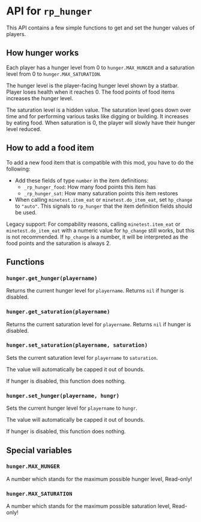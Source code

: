 # API for `rp_hunger`

This API contains a few simple functions to get and set the hunger values
of players.

## How hunger works

Each player has a hunger level from 0 to `hunger.MAX_HUNGER`
and a saturation level from 0 to `hunger.MAX_SATURATION`.

The hunger level is the player-facing hunger level shown
by a statbar. Player loses health when it reaches 0.
The food points of food items increases the hunger level.

The saturation level is a hidden value. The saturation level
goes down over time and for performing various tasks like
digging or building. It increases by eating food. When
saturation is 0, the player will slowly have their
hunger level reduced.

## How to add a food item

To add a new food item that is compatible with this mod, you have
to do the following:

* Add these fields of type `number` in the item definitions:
   * `_rp_hunger_food`: How many food points this item has
   * `_rp_hunger_sat`: How many saturation points this item restores
* When calling `minetest.item_eat` or `minetest.do_item_eat`,
  set `hp_change` to `"auto"`. This signals to `rp_hunger` that
  the item definition fields should be used.

Legacy support: For compability reasons, calling `minetest.item_eat`
or `minetest.do_item_eat` with a numeric value for `hp_change` still
works, but this is not recommended.
If `hp_change` is a number, it will be interpreted as the food points
and the saturation is always 2.

## Functions

### `hunger.get_hunger(playername)`
Returns the current hunger level for `playername`.
Returns `nil` if hunger is disabled.

### `hunger.get_saturation(playername)`
Returns the current saturation level for `playername`.
Returns `nil` if hunger is disabled.

### `hunger.set_saturation(playername, saturation)`
Sets the current saturation level for `playername` to `saturation`.

The value will automatically be capped it out of bounds.

If hunger is disabled, this function does nothing.

### `hunger.set_hunger(playername, hungr)`
Sets the current hunger level for `playername` to `hungr`.

The value will automatically be capped it out of bounds.

If hunger is disabled, this function does nothing.

## Special variables

### `hunger.MAX_HUNGER`

A number which stands for the maximum possible hunger level,
Read-only!

### `hunger.MAX_SATURATION`

A number which stands for the maximum possible saturation level,
Read-only!


